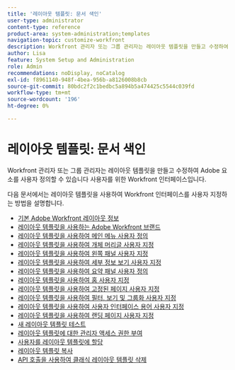 ```yaml
---
title: '레이아웃 템플릿: 문서 색인'
user-type: administrator
content-type: reference
product-area: system-administration;templates
navigation-topic: customize-workfront
description: Workfront 관리자 또는 그룹 관리자는 레이아웃 템플릿을 만들고 수정하여 사용자를 위해 Workfront 인터페이스 요소를 사용자 정의할 수 있습니다.
author: Lisa
feature: System Setup and Administration
role: Admin
recommendations: noDisplay, noCatalog
exl-id: f8961140-948f-4bea-956b-a8126008b8cb
source-git-commit: 80bdc2f2c1bedbc5a894b5a474425c5544c039fd
workflow-type: tm+mt
source-wordcount: '196'
ht-degree: 0%

---
```


# 레이아웃 템플릿: 문서 색인

<!-- Audited: 2/2024 -->

Workfront 관리자 또는 그룹 관리자는 레이아웃 템플릿을 만들고 수정하여 Adobe 요소를 사용자 정의할 수 있습니다
사용자를 위한 Workfront 인터페이스입니다.

다음 문서에서는 레이아웃 템플릿을 사용하여 Workfront 인터페이스를 사용자 지정하는 방법을 설명합니다.

* [기본 Adobe Workfront 레이아웃 정보](/help/quicksilver/administration-and-setup/customize-workfront/use-layout-templates/about-the-default-wf-layout.md)
* [레이아웃 템플릿을 사용하는 Adobe Workfront 브랜드](/help/quicksilver/administration-and-setup/customize-workfront/use-layout-templates/brand-wf-using-a-layout-template.md)
* [레이아웃 템플릿을 사용하여 메인 메뉴 사용자 정의](/help/quicksilver/administration-and-setup/customize-workfront/use-layout-templates/customize-main-menu.md)
* [레이아웃 템플릿을 사용하여 개체 머리글 사용자 지정](../../customize-workfront/use-layout-templates/customize-object-headers.md)
* [레이아웃 템플릿을 사용하여 왼쪽 패널 사용자 지정](/help/quicksilver/administration-and-setup/customize-workfront/use-layout-templates/customize-left-panel.md)
* [레이아웃 템플릿을 사용하여 세부 정보 보기 사용자 지정](/help/quicksilver/administration-and-setup/customize-workfront/use-layout-templates/customize-details-view-layout-template.md)
* [레이아웃 템플릿을 사용하여 요약 패널 사용자 정의](/help/quicksilver/administration-and-setup/customize-workfront/use-layout-templates/customize-home-summary-layout-template.md)
* [레이아웃 템플릿을 사용하여 홈 사용자 지정](/help/quicksilver/administration-and-setup/customize-workfront/use-layout-templates/customize-new-home-layout-template.md)
* [레이아웃 템플릿을 사용하여 고정된 페이지 사용자 지정](/help/quicksilver/administration-and-setup/customize-workfront/use-layout-templates/customize-pinned-pages.md)
* [레이아웃 템플릿을 사용하여 필터, 보기 및 그룹화 사용자 지정](/help/quicksilver/administration-and-setup/customize-workfront/use-layout-templates/customize-fvg-list-controls-layout-template.md)
* [레이아웃 템플릿을 사용하여 사용자 인터페이스 용어 사용자 지정](/help/quicksilver/administration-and-setup/customize-workfront/use-layout-templates/customize-terminology.md)
* [레이아웃 템플릿을 사용하여 랜딩 페이지 사용자 지정](/help/quicksilver/administration-and-setup/customize-workfront/use-layout-templates/customize-landing-page.md)
* [새 레이아웃 템플릿 테스트](/help/quicksilver/administration-and-setup/customize-workfront/use-layout-templates/test-a-layout-template.md)
* [레이아웃 템플릿에 대한 관리자 액세스 권한 부여](/help/quicksilver/administration-and-setup/customize-workfront/use-layout-templates/grant-admin-access-layout-template.md)
* [사용자를 레이아웃 템플릿에 할당](/help/quicksilver/administration-and-setup/customize-workfront/use-layout-templates/assign-users-to-layout-template.md)
* [레이아웃 템플릿 복사](/help/quicksilver/administration-and-setup/customize-workfront/use-layout-templates/copy-a-layout-template.md)
* [API 호출을 사용하여 클래식 레이아웃 템플릿 삭제](/help/quicksilver/administration-and-setup/customize-workfront/use-layout-templates/delete-classic-layout-templates.md)
